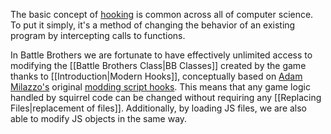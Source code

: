 The basic concept of [hooking](https://en.wikipedia.org/wiki/Hooking) is common across all of computer science. To put it simply, it's a method of changing the behavior of an existing program by intercepting calls to functions.

In Battle Brothers we are fortunate to have effectively unlimited access to modifying the [[Battle Brothers Class|BB Classes]] created by the game thanks to [[Introduction|Modern Hooks]], conceptually based on [Adam Milazzo's](http://adammil.net/) original [modding script hooks](https://www.nexusmods.com/battlebrothers/mods/42). This means that any game logic handled by squirrel code can be changed without requiring any [[Replacing Files|replacement of files]]. Additionally, by loading JS files, we are also able to modify JS objects in the same way.